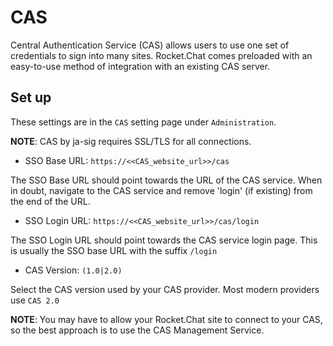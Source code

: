 # CAS

Central Authentication Service (CAS) allows users to use one set of credentials to sign into many sites. Rocket.Chat comes preloaded with an easy-to-use method of integration with an existing CAS server.

## Set up

These settings are in the `CAS` setting page under `Administration`.

**NOTE**: CAS by ja-sig requires SSL/TLS for all connections.

- SSO Base URL: `https://<<CAS_website_url>>/cas`

The SSO Base URL should point towards the URL of the CAS service. When in doubt, navigate to the CAS service and remove 'login' (if existing) from the end of the URL.

- SSO Login URL: `https://<<CAS_website_url>>/cas/login`

The SSO Login URL should point towards the CAS service login page. This is usually the SSO base URL with the suffix `/login`

- CAS Version: `(1.0|2.0)`

Select the CAS version used by your CAS provider. Most modern providers use `CAS 2.0`

**NOTE**: You may have to allow your Rocket.Chat site to connect to your CAS, so the best approach is to use the CAS Management Service.
